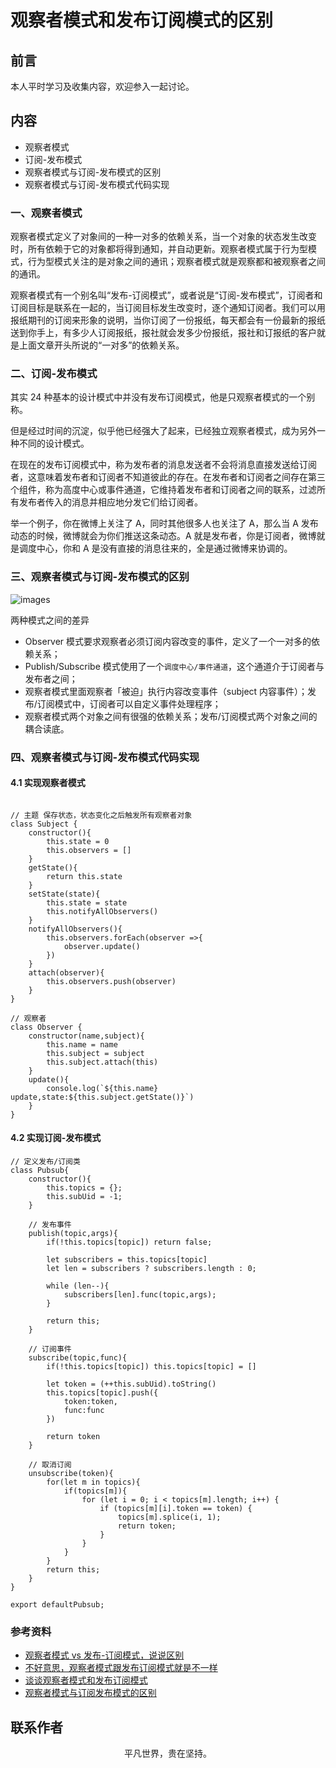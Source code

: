 # 观察者模式和发布订阅模式的区别

## 前言

本人平时学习及收集内容，欢迎参入一起讨论。

## 内容

- 观察者模式
- 订阅-发布模式
- 观察者模式与订阅-发布模式的区别
- 观察者模式与订阅-发布模式代码实现

### 一、观察者模式

观察者模式定义了对象间的一种一对多的依赖关系，当一个对象的状态发生改变时，所有依赖于它的对象都将得到通知，并自动更新。观察者模式属于行为型模式，行为型模式关注的是对象之间的通讯；观察者模式就是观察都和被观察者之间的通讯。

观察者模式有一个别名叫“发布-订阅模式”，或者说是“订阅-发布模式”，订阅者和订阅目标是联系在一起的，当订阅目标发生改变时，逐个通知订阅者。我们可以用报纸期刊的订阅来形象的说明，当你订阅了一份报纸，每天都会有一份最新的报纸送到你手上，有多少人订阅报纸，报社就会发多少份报纸，报社和订报纸的客户就是上面文章开头所说的“一对多”的依赖关系。

### 二、订阅-发布模式

其实 24 种基本的设计模式中并没有发布订阅模式，他是只观察者模式的一个别称。

但是经过时间的沉淀，似乎他已经强大了起来，已经独立观察者模式，成为另外一种不同的设计模式。

在现在的发布订阅模式中，称为发布者的消息发送者不会将消息直接发送给订阅者，这意味着发布者和订阅者不知道彼此的存在。在发布者和订阅者之间存在第三个组件，称为高度中心或事件通道，它维持着发布者和订阅者之间的联系，过滤所有发布者传入的消息并相应地分发它们给订阅者。

举一个例子，你在微博上关注了 A，同时其他很多人也关注了 A，那么当 A 发布动态的时候，微博就会为你们推送这条动态。A 就是发布者，你是订阅者，微博就是调度中心，你和 A 是没有直接的消息往来的，全是通过微博来协调的。

### 三、观察者模式与订阅-发布模式的区别

![images](design-pattern-subscription.png)

两种模式之间的差异

- Observer 模式要求观察者必须订阅内容改变的事件，定义了一个一对多的依赖关系；
- Publish/Subscribe 模式使用了一个`调度中心/事件通道`，这个通道介于订阅者与发布者之间；
- 观察者模式里面观察者「被迫」执行内容改变事件（subject 内容事件）；发布/订阅模式中，订阅者可以自定义事件处理程序；
- 观察者模式两个对象之间有很强的依赖关系；发布/订阅模式两个对象之间的耦合读底。

### 四、观察者模式与订阅-发布模式代码实现

#### 4.1 实现观察者模式

```

// 主题 保存状态，状态变化之后触发所有观察者对象
class Subject {
    constructor(){
        this.state = 0
        this.observers = []
    }
    getState(){
        return this.state
    }
    setState(state){
        this.state = state
        this.notifyAllObservers()
    }
    notifyAllObservers(){
        this.observers.forEach(observer =>{
            observer.update()
        })
    }
    attach(observer){
        this.observers.push(observer)
    }
}

// 观察者
class Observer {
    constructor(name,subject){
        this.name = name
        this.subject = subject
        this.subject.attach(this)
    }
    update(){
        console.log(`${this.name} update,state:${this.subject.getState()}`)
    }
}
```

#### 4.2 实现订阅-发布模式

```
// 定义发布/订阅类
class Pubsub{
    constructor(){
        this.topics = {};
        this.subUid = -1;
    }

    // 发布事件
    publish(topic,args){
        if(!this.topics[topic]) return false;

        let subscribers = this.topics[topic]
        let len = subscribers ? subscribers.length : 0;

        while (len--){
            subscribers[len].func(topic,args);
        }

        return this;
    }

    // 订阅事件
    subscribe(topic,func){
        if(!this.topics[topic]) this.topics[topic] = []

        let token = (++this.subUid).toString()
        this.topics[topic].push({
            token:token,
            func:func
        })

        return token
    }

    // 取消订阅
    unsubscribe(token){
        for(let m in topics){
            if(topics[m]){
                for (let i = 0; i < topics[m].length; i++) {
                    if (topics[m][i].token == token) {
                        topics[m].splice(i, 1);
                        return token;
                    }
                }
            }
        }
        return this;
    }
}

export defaultPubsub;
```

### 参考资料

- [观察者模式 vs 发布-订阅模式，说说区别](https://github.com/LuckyWinty/fe-weekly-questions/issues/49)
- [不好意思，观察者模式跟发布订阅模式就是不一样](https://juejin.im/post/5af05d406fb9a07a9e4d2799)
- [谈谈观察者模式和发布订阅模式](https://juejin.im/post/5bb1bb616fb9a05d2b6dccfa)
- [观察者模式与订阅发布模式的区别](https://www.cnblogs.com/onepixel/p/10806891.html)

## 联系作者

<div align="center">
    <p>
        平凡世界，贵在坚持。
    </p>
    <img :src="$withBase('/about/contact.png')" />
</div>

